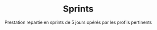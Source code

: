 ---
title: Sprints
subtitle: Prestation repartie en sprints de 5 jours opérés par les profils pertinents
description: Dans le cadre d'un prototypage ou d'une prestation d'innovation externalisée, nos équipes travaillent sous forme <b>de sprints de 5 jours</b>. Chaque sprint concerne un ou plusieurs problèmes à résoudre et donne lieu à un <b>livrable fonctionnel</b>.
description2: Ce format vous offre une <b>visibilité</b> sur le travail effectué, et <b>une agilité dans la conduite du projet</b>. Il est possible d'hierarchiser vos besoins par importance afin de repartir le travail effectué dans les differents sprints.
category: presentation
subcategory: startup
layout: presentation
pic: /img/show/sprint-startup-lyon.jpg
---